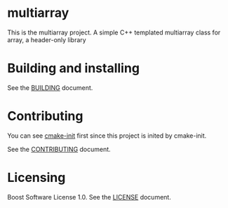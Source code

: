 # multiarray

This is the multiarray project. A simple C++ templated multiarray class for array, a header-only library

# Building and installing

See the [BUILDING](BUILDING.md) document.

# Contributing

You can see [cmake-init](https://github.com/friendlyanon/cmake-init) first since this project is inited by cmake-init.

See the [CONTRIBUTING](CONTRIBUTING.md) document.

# Licensing

Boost Software License 1.0. See the [LICENSE](LICENSE) document.
